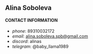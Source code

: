 ## **Alina Soboleva**

#### CONTACT INFORMATION
* *phone*: 89310032172
* *email*: alina.soboleva.spb@gmail.com
* *discord*: alinas
* *telegram*: @baby_llama1989
